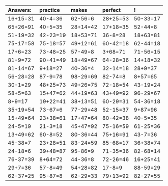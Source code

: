 | Answers: | practice | makes | perfect | ! |
| :--- | :--- | :--- | :--- | :--- |
| 16+15=31 | 40-4=36 | 62-56=6 | 28+25=53 | 50-33=17 | 
| 65+26=91 | 40-5=35 | 28+14=42 | 17+18=35 | 52-44=8 | 
| 51-19=32 | 42-23=19 | 18+53=71 | 36-8=28 | 18+63=81 | 
| 75-17=58 | 75-18=57 | 49+12=61 | 60-42=18 | 62-44=18 | 
| 17+6=23 | 73-48=25 | 57-49=8 | 3+68=71 | 71-56=15 | 
| 81-9=72 | 90-41=49 | 18+49=67 | 64-28=36 | 14+18=32 | 
| 81-14=67 | 9+18=27 | 40-36=4 | 32-14=18 | 28+9=37 | 
| 56-28=28 | 87-9=78 | 98-29=69 | 82-74=8 | 8+57=65 | 
| 30-1=29 | 48+25=73 | 49+26=75 | 72-18=54 | 43-19=24 | 
| 58+5=63 | 15+47=62 | 44+19=63 | 43+49=92 | 96-29=67 | 
| 8+9=17 | 19+22=41 | 38+13=51 | 60-29=31 | 54-36=18 | 
| 35+19=54 | 73-67=6 | 77-29=48 | 52-15=37 | 9+87=96 | 
| 15+49=64 | 23+38=61 | 17+47=64 | 80-42=38 | 40-5=35 | 
| 24-5=19 | 21-3=18 | 45+47=92 | 75-16=59 | 61-25=36 | 
| 13+49=62 | 60-8=52 | 80-36=44 | 75+16=91 | 43-7=36 | 
| 45-38=7 | 23+28=51 | 83-24=59 | 85-68=17 | 36+38=74 | 
| 24-18=6 | 39+48=87 | 95-86=9 | 71-35=36 | 82-68=14 | 
| 76-37=39 | 8+64=72 | 44-36=8 | 72-26=46 | 16+25=41 | 
| 29+7=36 | 57-8=49 | 54+28=82 | 17-8=9 | 88-59=29 | 
| 62-37=25 | 95-87=8 | 62-29=33 | 79+13=92 | 82-27=55 | 
